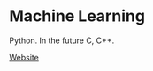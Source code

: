 # Machine Learning

Python. In the future C, C++.

[Website](https://lukeclarksfo.github.io/machinelearning/)